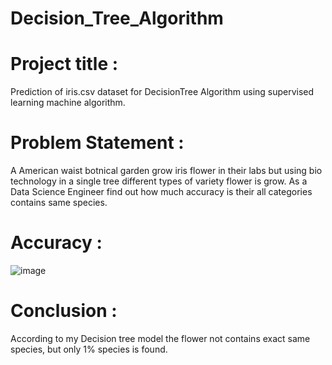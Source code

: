 # Decision_Tree_Algorithm

# Project title :
Prediction of iris.csv dataset for DecisionTree Algorithm using supervised learning machine algorithm.

# Problem Statement :
A American waist botnical garden grow iris flower in their labs but using bio technology in a single tree different types of variety flower is grow. As a Data Science Engineer find out how much accuracy is their all categories contains same species.

# Accuracy :
![image](https://github.com/BoosaRishitha/Decision_Tree_Project/assets/134841352/4a4a561d-8bc5-4956-b7e6-8a38fa8f7023)

# Conclusion :
According to my Decision tree model the flower not contains exact same species, but only 1% species is found.
